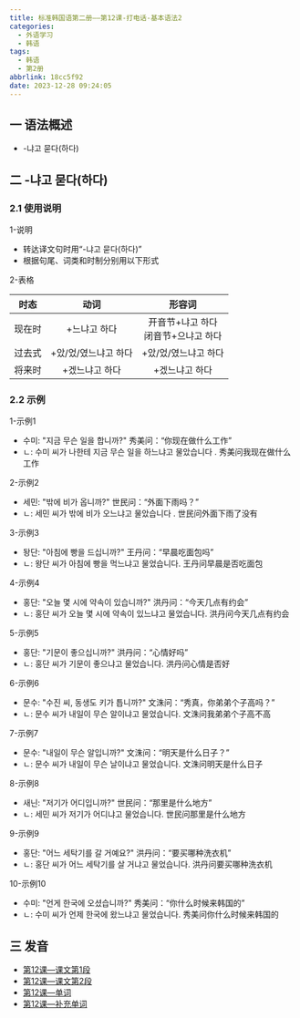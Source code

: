 ```yaml
---
title: 标准韩国语第二册——第12课-打电话-基本语法2
categories:
  - 外语学习
  - 韩语
tags:
  - 韩语
  - 第2册
abbrlink: 18cc5f92
date: 2023-12-28 09:24:05
---
```

## 一 语法概述

* -냐고 묻다(하다)

<!--more-->

## 二 -냐고 묻다(하다)

### 2.1 使用说明

1-说明

* 转达译文句时用“-냐고 묻다(하다)”
* 根据句尾、词类和时制分别用以下形式

2-表格

|  时态  |         动词         |                 形容词                 |
| :----: | :------------------: | :------------------------------------: |
| 现在时 |     +느냐고 하다     | 开音节+냐고 하다<br>闭音节+으냐고 하다 |
| 过去式 | +았/었/였느냐고 하다 |          +았/었/였느냐고 하다          |
| 将来时 |    +겠느냐고 하다    |             +겠느냐고 하다             |

### 2.2 示例

1-示例1

* 수미: "지금 무슨 일을 합니까?" 秀美问：“你现在做什么工作”
* ㄴ:  수미 씨가 나한테 지금 무슨 일을 하느냐고 물았습니다 . 秀美问我现在做什么工作

2-示例2

* 세민:  "밖에 비가 옵니까?" 世民问：“外面下雨吗？”
* ㄴ:  세민 씨가 밖에 비가 오느냐고 물았습니다 . 世民问外面下雨了没有

3-示例3

* 돵단:  "아침에 빵을 드십니까?" 王丹问：“早晨吃面包吗”
* ㄴ:  왕단 씨가 아침에 빵을 먹느냐고 물었습니다. 王丹问早晨是否吃面包

4-示例4

* 홍단:  "오늘 몇 시에 약속이 있습니까?" 洪丹问：“今天几点有约会”
* ㄴ:  홍단 씨가 오늘 몇 시에 약속이 있느냐고 물었습니다. 洪丹问今天几点有约会

5-示例5

* 홍단:  "기문이 좋으십니까?" 洪丹问：“心情好吗”
* ㄴ:  홍단 씨가 기문이 좋으냐고 물었습니다. 洪丹问心情是否好

6-示例6

* 문수:  "수진 씨, 동생도 키가 틉니까?" 文洙问：“秀真，你弟弟个子高吗？”
* ㄴ: 문수 씨가 내일이 무슨 알이냐고 물었습니다. 文洙问我弟弟个子高不高

7-示例7

* 문수:  "내일이 무슨 알입니까?" 文洙问：“明天是什么日子？”
* ㄴ: 문수 씨가 내일이 무슨 날이냐고 물었습니다. 文洙问明天是什么日子

8-示例8

* 새닌:  "저기가 어디입니까?" 世民问：“那里是什么地方”
* ㄴ: 세민 씨가 저기가 어디냐고 물었습니다. 世民问那里是什么地方

9-示例9

* 홍단:  "어느 세탁기를 갈 거예요?" 洪丹问：“要买哪种洗衣机”
* ㄴ: 홍단 씨가 어느 세탁기를 살 거냐고 물었습니다. 洪丹问要买哪种洗衣机

10-示例10

* 수미:  "언게 한국에 오셨습니까?" 秀美问：“你什么时候来韩国的”
* ㄴ: 수미 씨가 언제 한국에 왔느냐고 물었습니다. 秀美问你什么时候来韩国的


## 三 发音

* [第12课—课文第1段][1]
* [第12课—课文第2段][2]
* [第12课—单词][3]
* [第12课—补充单词][4]



[1]:https://active.clewm.net/DO3bLN?qrurl=http://qr31.cn/DO3bLN&gtype=1&key=a834617044c204a1a0320815af0e73517f0960e253
[2]:https://active.clewm.net/D0JwVi?qrurl=http://qr31.cn/D0JwVi&gtype=1&key=805b31724461c59d80320879df31a3fbf8c02a2283
[3]:https://active.clewm.net/CzXbaL?qrurl=http://qr31.cn/CzXbaL&gtype=1&key=fdeca17b9c697a36a03208cabef9642c5b857e0303
[4]:https://active.clewm.net/ALauWC?qrurl=http://qr31.cn/ALauWC&gtype=1&key=373f817054b4eb9f30320831999bb52977374fb327